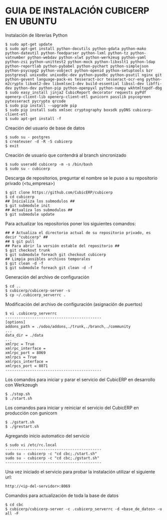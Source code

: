 GUIA DE INSTALACIÓN CUBICERP EN UBUNTU
======================================

Instalación de librerías Python

    $ sudo apt-get update
    $ sudo apt-get install python-docutils python-gdata python-mako python-dateutil python-feedparser python-lxml python-tz python-vatnumber python-webdav python-xlwt python-werkzeug python-yaml python-zsi python-unittest2 python-mock python-libxslt1 python-ldap python-reportlab python-pybabel python-pychart python-simplejson python-psycopg2 python-vobject python-openid python-setuptools bzr postgresql unixodbc unixodbc-dev python-pyodbc python-psutil nginx git python-gevent language-pack-es tesseract-ocr tesseract-ocr-eng python-m2crypto libxml2-dev libxmlsec1-dev build-essential libssl-dev libffi-dev python-dev python-pip python-openpyxl python-numpy wkhtmltopdf-dbg
    $ sudo easy_install jinja2 CubicReport decorator requests pyPdf openerp-client-lib openerp-client-etl gunicorn passlib psycogreen pytesseract pycrypto qrcode
    $ sudo pip install --upgrade pip
    $ sudo pip install suds xmlsec cryptography boxsdk pyDNS cubicerp-client-etl
    $ sudo apt-get install -f

Creación del usuario de base de datos

    $ sudo su - postgres
    $ createuser -d -R -S cubicerp
    $ exit

Creación de usuario que contendrá al branch sincronizado

    $ sudo useradd cubicerp -m -s /bin/bash
    $ sudo su - cubicerp
    
Descarga de repositorios, preguntar el nombre se le puso a su repositorio privado (<tu_empresa>)
    
    $ git clone https://github.com/CubicERP/cubicerp
    $ cd cubicerp
    ## Inicializa los submodulos ##
    $ git submodule init
    ## Actualiza los submodulos ##
    $ git submodule update
    
Para actualizar los repositorios poner los siguientes comandos:

    ## # Actualiza el directorio actual de su repositorio privado, es decir "cubicerp" ##
    ## $ git pull 
    ## Para abrir la versión estable del repositorio ##
    $ git checkout trunk
    $ git submodule foreach git checkout cubicerp
    ## Limpia posibles archivos temporales
    $ git clean -d -f
    $ git submodule foreach git clean -d -f

Generación del archivo de configuración

    $ cd ..
    $ cubicerp/cubicerp-server -s
    $ cp ~/.cubicerp_serverrc .


Modificación del archivo de configuración (asignación de puertos)

    $ vi .cubicerp_serverrc
    -------------------------------------------
    [options]
    addons_path = ./odoo/addons,./trunk,./branch,./community
    ...
    data_dir = ./data
    ...
    xmlrpc = True
    xmlrpc_interface =
    xmlrpc_port = 8069
    xmlrpcs = True
    xmlrpcs_interface =
    xmlrpcs_port = 8071
    -------------------------------------------


Los comandos para iniciar y parar el servicio del CubicERP en desarrollo con Werkzeugh

    $ ./stop.sh
    $ ./start.sh

Los comandos para iniciar y reiniciar el servicio del CubicERP en producción con gunicorn

    $ ./gstart.sh
    $ ./grestart.sh

Agregando inicio automatico del servicio

    $ sudo vi /etc/rc.local
    -------------------------------------------
    sudo su - cubicerp -c "cd cbc;./start.sh"
    sudo su - cubicerp -c "cd cbc;./gstart.sh"
    -------------------------------------------

Una vez iniciado el servicio para probar la instalación utilizar el siguiente url:

    http://<ip-del-servidor>:8069


Comandos para actualización  de toda la base de datos

    $ cd cbc
    $ cubicerp/cubicerp-server -c .cubicerp_serverrc -d <base_de_datos> -u all -F
